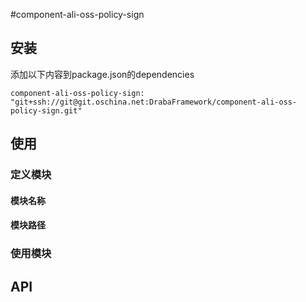 #component-ali-oss-policy-sign

## 安装 ##

添加以下内容到package.json的dependencies

    component-ali-oss-policy-sign: "git+ssh://git@git.oschina.net:DrabaFramework/component-ali-oss-policy-sign.git"

## 使用 ##

### 定义模块 ###

#### 模块名称 ####

#### 模块路径 ####

### 使用模块 ###

## API ##



